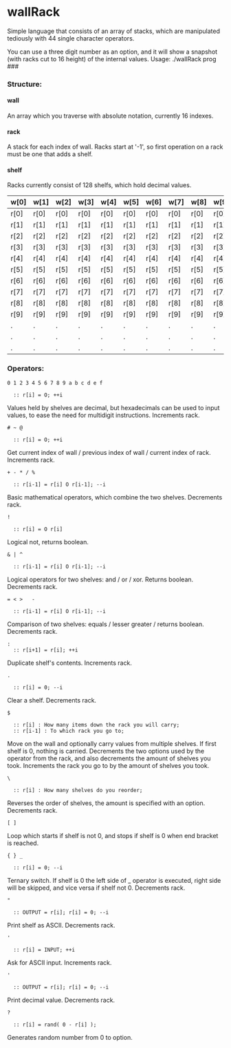 # wallRack
Simple language that consists of an array of stacks, which are manipulated
tediously with 44 single character operators.

You can use a three digit number as an option, and it will show a snapshot
(with racks cut to 16 height) of the internal values.
Usage: ./wallRack prog \#\#\#

### Structure:

#### wall
An array which you traverse with absolute notation, currently 16 indexes.
#### rack
A stack for each index of wall. Racks start at '-1', so first operation on a rack must be one that adds a shelf.
#### shelf
Racks currently consist of 128 shelfs, which hold decimal values.

| w[0] | w[1] | w[2] | w[3] | w[4] | w[5] | w[6] | w[7] | w[8] | w[9] | w[10] | w[11] | ... |
| --- | --- | --- | --- | --- | --- | --- | --- | --- | --- | --- | --- | --- |
| r[0] | r[0] | r[0] | r[0] | r[0] | r[0] | r[0] | r[0] | r[0] | r[0] | r[0] | r[0] | ... |
| r[1] | r[1] | r[1] | r[1] | r[1] | r[1] | r[1] | r[1] | r[1] | r[1] | r[1] | r[1] | ... |
| r[2] | r[2] | r[2] | r[2] | r[2] | r[2] | r[2] | r[2] | r[2] | r[2] | r[2] | r[2] | ... |
| r[3] | r[3] | r[3] | r[3] | r[3] | r[3] | r[3] | r[3] | r[3] | r[3] | r[3] | r[3] | ... |
| r[4] | r[4] | r[4] | r[4] | r[4] | r[4] | r[4] | r[4] | r[4] | r[4] | r[4] | r[4] | ... |
| r[5] | r[5] | r[5] | r[5] | r[5] | r[5] | r[5] | r[5] | r[5] | r[5] | r[5] | r[5] | ... |
| r[6] | r[6] | r[6] | r[6] | r[6] | r[6] | r[6] | r[6] | r[6] | r[6] | r[6] | r[6] | ... |
| r[7] | r[7] | r[7] | r[7] | r[7] | r[7] | r[7] | r[7] | r[7] | r[7] | r[7] | r[7] | ... |
| r[8] | r[8] | r[8] | r[8] | r[8] | r[8] | r[8] | r[8] | r[8] | r[8] | r[8] | r[8] | ... |
| r[9] | r[9] | r[9] | r[9] | r[9] | r[9] | r[9] | r[9] | r[9] | r[9] | r[9] | r[9] | ... |
| . | . | . | . | . | . | . | . | . | . | . | . | ... |
| . | . | . | . | . | . | . | . | . | . | . | . | ... |
| . | . | . | . | . | . | . | . | . | . | . | . | ... |

### Operators:

```
0 1 2 3 4 5 6 7 8 9 a b c d e f

  :: r[i] = O; ++i
```
Values held by shelves are decimal, but hexadecimals can be used to input values, to ease the need for multidigit instructions. Increments rack.

```
# ~ @

  :: r[i] = O; ++i
```
Get current index of wall / previous index of wall / current index of rack. Increments rack.

```
+ - * / %

  :: r[i-1] = r[i] O r[i-1]; --i
```
Basic mathematical operators, which combine the two shelves. Decrements rack.

```
!

  :: r[i] = O r[i]
```
Logical not, returns boolean.

```
& | ^

  :: r[i-1] = r[i] O r[i-1]; --i
```
Logical operators for two shelves: and / or / xor. Returns boolean. Decrements rack.


```
= < >	-

  :: r[i-1] = r[i] O r[i-1]; --i
```
Comparison of two shelves: equals / lesser greater /
returns boolean. Decrements rack.

```
:
  :: r[i+1] = r[i]; ++i
```
Duplicate shelf's contents. Increments rack.

```
.

  :: r[i] = 0; --i
```
Clear a shelf. Decrements rack.


```
$

  :: r[i] : How many items down the rack you will carry;
  :: r[i-1] : To which rack you go to;
```
Move on the wall and optionally carry values from multiple shelves. If first shelf is 0, nothing is carried. Decrements the two options used by the operator from the rack, and also decrements the amount of shelves you took. Increments the rack you go to by the amount of shelves you took.

```
\

  :: r[i] : How many shelves do you reorder;
```
Reverses the order of shelves, the amount is specified with an option. Decrements rack.

```
[ ]
```
Loop which starts if shelf is not 0, and stops if shelf is
0 when end bracket is reached.

```
{ } _

  :: r[i] = 0; --i
```
Ternary switch. If shelf is 0 the left side of _ operator is executed, right side will be skipped, and vice versa if shelf not 0. Decrements rack.

```
"

  :: OUTPUT = r[i]; r[i] = 0; --i
```
Print shelf as ASCII. Decrements rack.

```
'

  :: r[i] = INPUT; ++i
```
Ask for ASCII input. Increments rack.

```
'

  :: OUTPUT = r[i]; r[i] = 0; --i
```
Print decimal value. Decrements rack.

```
?

  :: r[i] = rand( 0 - r[i] );
```
Generates random number from 0 to option.
